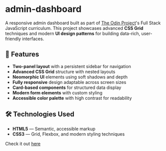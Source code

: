# admin-dashboard

A responsive admin dashboard built as part of [The Odin Project](https://www.theodinproject.com/)'s Full Stack JavaScript curriculum. This project showcases advanced **CSS Grid** techniques and modern **UI design patterns** for building data-rich, user-friendly interfaces.

## 🔧 Features

- **Two-panel layout** with a persistent sidebar for navigation  
- **Advanced CSS Grid** structure with nested layouts  
- **Neomorphic UI** elements using soft shadows and depth  
- **Fully responsive** design adaptable across screen sizes  
- **Card-based components** for structured data display  
- **Modern form elements** with custom styling  
- **Accessible color palette** with high contrast for readability  

## 🛠️ Technologies Used

- **HTML5** — Semantic, accessible markup  
- **CSS3** — Grid, Flexbox, and modern styling techniques  

Check it out [here](https://yamen-m.github.io/admin-dashboard/)
